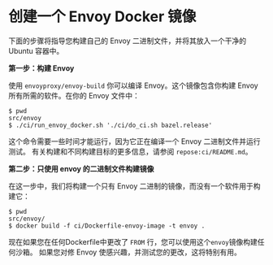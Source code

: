 # 创建一个 Envoy Docker 镜像

下面的步骤将指导您构建自己的 Envoy 二进制文件，并将其放入一个干净的 Ubuntu 容器中。

**第一步：构建 Envoy**

使用 `envoyproxy/envoy-build` 你可以编译 Envoy。这个镜像包含你构建 Envoy 所有所需的软件。在你的 Envoy 文件中：

```
$ pwd
src/envoy
$ ./ci/run_envoy_docker.sh './ci/do_ci.sh bazel.release'
```

这个命令需要一些时间才能运行，因为它正在编译一个 Envoy 二进制文件并运行测试。
有关构建和不同构建目标的更多信息，请参阅 `repose:ci/README.md`。

**第二步：只使用 envoy 的二进制文件构建镜像**

在这一步中，我们将构建一个只有 Envoy  二进制的镜像，而没有一个软件用于构建它：

```
$ pwd
src/envoy/
$ docker build -f ci/Dockerfile-envoy-image -t envoy .
```

现在如果您在任何Dockerfile中更改了 `FROM`  行，您可以使用这个`envoy`镜像构建任何沙箱。
如果您对修 Envoy 使感兴趣，并测试您的更改，这将特别有用。